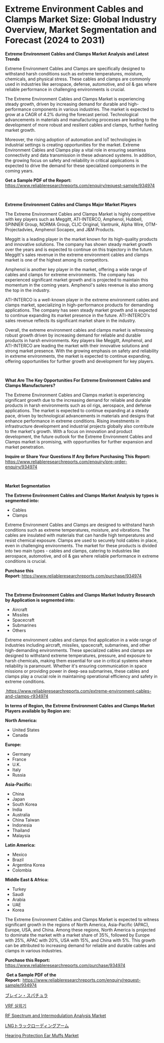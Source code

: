 <p><h1>Extreme Environment Cables and Clamps Market Size: Global Industry Overview, Market Segmentation and Forecast (2024 to 2031)</h1></p><p><strong>Extreme Environment Cables and Clamps Market Analysis and Latest Trends</strong></p>
<p><p>Extreme Environment Cables and Clamps are specifically designed to withstand harsh conditions such as extreme temperatures, moisture, chemicals, and physical stress. These cables and clamps are commonly used in industries like aerospace, defense, automotive, and oil & gas where reliable performance in challenging environments is crucial.</p><p>The Extreme Environment Cables and Clamps Market is experiencing steady growth, driven by increasing demand for durable and high-performance components in various industries. The market is expected to grow at a CAGR of 4.2% during the forecast period. Technological advancements in materials and manufacturing processes are leading to the development of more robust and resilient cables and clamps, further fueling market growth.</p><p>Moreover, the rising adoption of automation and IoT technologies in industrial settings is creating opportunities for the market. Extreme Environment Cables and Clamps play a vital role in ensuring seamless connectivity and data transmission in these advanced systems. In addition, the growing focus on safety and reliability in critical applications is expected to drive the demand for these specialized components in the coming years.</p></p>
<p><strong>Get a Sample PDF of the Report:&nbsp;</strong> <a href="https://www.reliableresearchreports.com/enquiry/request-sample/934974">https://www.reliableresearchreports.com/enquiry/request-sample/934974</a></p>
<p>&nbsp;</p>
<p><strong>Extreme Environment Cables and Clamps Major Market Players</strong></p>
<p><p>The Extreme Environment Cables and Clamps Market is highly competitive with key players such as Meggitt, ATI-INTERCO, Amphenol, Hubbell, SPINNER Group, NORMA Group, CLIC Original, Vantrunk, Alpha Wire, OTM-Projectadvies, Amphenol Socapex, and J&M Products. </p><p>Meggitt is a leading player in the market known for its high-quality products and innovative solutions. The company has shown steady market growth over the years and is expected to continue on this trajectory in the future. Meggitt's sales revenue in the extreme environment cables and clamps market is one of the highest among its competitors.</p><p>Amphenol is another key player in the market, offering a wide range of cables and clamps for extreme environments. The company has experienced significant market growth and is projected to maintain this momentum in the coming years. Amphenol's sales revenue is also among the top in the industry.</p><p>ATI-INTERCO is a well-known player in the extreme environment cables and clamps market, specializing in high-performance products for demanding applications. The company has seen steady market growth and is expected to continue expanding its market presence in the future. ATI-INTERCO's sales revenue reflects its significant market share in the industry.</p><p>Overall, the extreme environment cables and clamps market is witnessing robust growth driven by increasing demand for reliable and durable products in harsh environments. Key players like Meggitt, Amphenol, and ATI-INTERCO are leading the market with their innovative solutions and strong market presence. With the growing emphasis on safety and reliability in extreme environments, the market is expected to continue expanding, offering opportunities for further growth and development for key players.</p></p>
<p>&nbsp;</p>
<p><strong>What Are The Key Opportunities For Extreme Environment Cables and Clamps Manufacturers?</strong></p>
<p><p>The Extreme Environment Cables and Clamps market is experiencing significant growth due to the increasing demand for reliable and durable products in harsh environments such as oil rigs, aerospace, and defense applications. The market is expected to continue expanding at a steady pace, driven by technological advancements in materials and designs that enhance performance in extreme conditions. Rising investments in infrastructure development and industrial projects globally also contribute to the market's growth. With a focus on innovation and product development, the future outlook for the Extreme Environment Cables and Clamps market is promising, with opportunities for further expansion and market penetration.</p></p>
<p><strong>Inquire or Share Your Questions If Any Before Purchasing This Report:</strong> <a href="https://www.reliableresearchreports.com/enquiry/pre-order-enquiry/934974">https://www.reliableresearchreports.com/enquiry/pre-order-enquiry/934974</a></p>
<p>&nbsp;</p>
<p><strong>Market Segmentation</strong></p>
<p><strong>The Extreme Environment Cables and Clamps Market Analysis by types is segmented into:</strong></p>
<p><ul><li>Cables</li><li>Clamps</li></ul></p>
<p><p>Extreme Environment Cables and Clamps are designed to withstand harsh conditions such as extreme temperatures, moisture, and vibrations. The cables are insulated with materials that can handle high temperatures and resist chemical exposure. Clamps are used to securely hold cables in place, even in challenging environments. The market for these products is divided into two main types - cables and clamps, catering to industries like aerospace, automotive, and oil & gas where reliable performance in extreme conditions is crucial.</p></p>
<p><strong>Purchase this Report:&nbsp;</strong><a href="https://www.reliableresearchreports.com/purchase/934974">https://www.reliableresearchreports.com/purchase/934974</a></p>
<p>&nbsp;</p>
<p><strong>The Extreme Environment Cables and Clamps Market Industry Research by Application is segmented into:</strong></p>
<p><ul><li>Aircraft</li><li>Missiles</li><li>Spacecraft</li><li>Submarines</li><li>Others</li></ul></p>
<p><p>Extreme environment cables and clamps find application in a wide range of industries including aircraft, missiles, spacecraft, submarines, and other high-demanding environments. These specialized cables and clamps are designed to withstand extreme temperatures, pressure, and exposure to harsh chemicals, making them essential for use in critical systems where reliability is paramount. Whether it's ensuring communication in space missions or providing power in deep-sea submarines, these cables and clamps play a crucial role in maintaining operational efficiency and safety in extreme conditions.</p></p>
<p><a href="https://www.reliableresearchreports.com/extreme-environment-cables-and-clamps-r934974">&nbsp;https://www.reliableresearchreports.com/extreme-environment-cables-and-clamps-r934974</a></p>
<p><strong>In terms of Region, the Extreme Environment Cables and Clamps Market Players available by Region are:</strong></p>
<p>
    <p> <strong> North America: </strong>
        <ul>
            <li>United States</li>
            <li>Canada</li>
        </ul>
        </p> 
    <p> <strong> Europe: </strong>
        <ul>
            <li>Germany</li>
            <li>France</li>
            <li>U.K.</li>
            <li>Italy</li>
            <li>Russia</li>
        </ul>
        </p> 
    <p> <strong> Asia-Pacific: </strong>
        <ul>
            <li>China</li>
            <li>Japan</li>
            <li>South Korea</li>
            <li>India</li>
            <li>Australia</li>
            <li>China Taiwan</li>
            <li>Indonesia</li>
            <li>Thailand</li>
            <li>Malaysia</li>
        </ul>
        </p> 
    <p> <strong> Latin America: </strong>
        <ul>
            <li>Mexico</li>
            <li>Brazil</li>
            <li>Argentina Korea</li>
            <li>Colombia</li>
        </ul>
        </p> 
    <p> <strong> Middle East & Africa: </strong>
        <ul>
            <li>Turkey</li>
            <li>Saudi</li>
            <li>Arabia</li>
            <li>UAE</li>
            <li>Korea</li>
        </ul>
    </p>
    </p>
<p><p>The Extreme Environment Cables and Clamps Market is expected to witness significant growth in the regions of North America, Asia-Pacific (APAC), Europe, USA, and China. Among these regions, North America is projected to dominate the market with a market share of 35%, followed by Europe with 25%, APAC with 20%, USA with 15%, and China with 5%. This growth can be attributed to increasing demand for reliable and durable cables and clamps in various industries.</p></p>
<p><strong>Purchase this Report: </strong><a href="https://www.reliableresearchreports.com/purchase/934974">https://www.reliableresearchreports.com/purchase/934974</a></p>
<p>&nbsp;<strong>Get a Sample PDF of the Report:&nbsp;&nbsp;</strong><a href="https://www.reliableresearchreports.com/enquiry/request-sample/934974">https://www.reliableresearchreports.com/enquiry/request-sample/934974</a></p>
<p><strong></strong></p>
<p><p><a href="https://medium.com/@sebastianhodges1/%E8%84%B3%E3%82%B9%E3%83%91%E3%83%81%E3%83%A5%E3%83%A9%E5%B8%82%E5%A0%B4%E5%88%86%E6%9E%90-%E3%81%9D%E3%81%AEcagr-%E5%B8%82%E5%A0%B4%E3%82%BB%E3%82%B0%E3%83%A1%E3%83%B3%E3%83%86%E3%83%BC%E3%82%B7%E3%83%A7%E3%83%B3-%E3%81%8A%E3%82%88%E3%81%B3%E4%B8%96%E7%95%8C%E7%9A%84%E3%81%AA%E7%94%A3%E6%A5%AD%E6%A6%82%E8%A6%81-bc3233b6790f">ブレイン・スパチュラ</a></p><p><a href="https://medium.com/@thadnader1941/vrf-%EC%95%BC%EC%99%B8-%EC%9C%A0%EB%8B%9B-%EC%8B%9C%EC%9E%A5-%EB%B6%84%EC%84%9D-%EA%B8%80%EB%A1%9C%EB%B2%8C-%EC%82%B0%EC%97%85-%EC%A0%84%EB%A7%9D-%EB%B0%8F-%EC%98%88%EC%B8%A1-2024-2031-bd97e45e58a5">VRF 실외기</a></p><p><a href="https://github.com/edytherolanlouisejk1miz0wig/Market-Research-Report-List-2/blob/main/rf-spectrum-and-intermodulation-analysis-market.md">RF Spectrum and Intermodulation Analysis Market</a></p><p><a href="https://medium.com/@karinaokon69/lng%E3%83%88%E3%83%A9%E3%83%83%E3%82%AF%E7%A9%8D%E8%BC%89%E3%82%A2%E3%83%BC%E3%83%A0%E3%81%AE%E5%B8%82%E5%A0%B4%E3%82%B7%E3%82%A7%E3%82%A2%E3%81%AE%E9%80%B2%E5%8C%96%E3%81%A8%E5%B8%82%E5%A0%B4%E6%88%90%E9%95%B7%E3%81%AE%E3%83%88%E3%83%AC%E3%83%B3%E3%83%89-2024%E5%B9%B4-2031%E5%B9%B4-01b54a107d2e">LNGトラックローディングアーム</a></p><p><a href="https://www.linkedin.com/pulse/hearing-protection-ear-muffs-market-insight-trends-growth-pzrdf">Hearing Protection Ear Muffs Market</a></p></p>